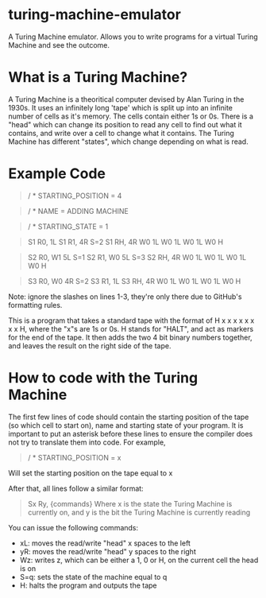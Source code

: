 # turing-machine-emulator
A Turing Machine emulator. Allows you to write programs for a virtual Turing Machine and see the outcome.

# What is a Turing Machine?
A Turing Machine is a theoritical computer devised by Alan Turing in the 1930s. It uses an infinitely long 'tape' which is split up into an infinite number of cells as it's memory. The cells contain either 1s or 0s. There is a "head" which can change its position to read any cell to find out what it contains, and write over a cell to change what it contains. The Turing Machine has different "states", which change depending on what is read.

# Example Code

> / * STARTING_POSITION = 4

> / * NAME = ADDING MACHINE

> / * STARTING_STATE = 1

> S1 R0, 1L
> S1 R1, 4R S=2
> S1 RH, 4R W0 1L W0 1L W0 1L W0 H

> S2 R0, W1 5L S=1
> S2 R1, W0 5L S=3
> S2 RH, 4R W0 1L W0 1L W0 1L W0 H

> S3 R0, W0 4R S=2
> S3 R1, 1L
> S3 RH, 4R W0 1L W0 1L W0 1L W0 H

Note: ignore the slashes on lines 1-3, they're only there due to GitHub's formatting rules.

This is a program that takes a standard tape with the format of H x x x x x x x x H, where the "x"s are 1s or 0s. H stands for "HALT", and act as markers for the end of the tape. It then adds the two 4 bit binary numbers together, and leaves the result on the right side of the tape. 

# How to code with the Turing Machine

The first few lines of code should contain the starting position of the tape (so which cell to start on), name and starting state of your program. It is important to put an asterisk before these lines to ensure the compiler does not try to translate them into code. For example,

> / * STARTING_POSITION = x

Will set the starting position on the tape equal to x

After that, all lines follow a similar format:

> Sx Ry, {commands}
Where x is the state the Turing Machine is currently on, and y is the bit the Turing Machine is currently reading

You can issue the following commands:

* xL: moves the read/write "head" x spaces to the left
* yR: moves the read/write "head" y spaces to the right
* Wz: writes z, which can be either a 1, 0 or H, on the current cell the head is on
* S=q: sets the state of the machine equal to q
* H: halts the program and outputs the tape


